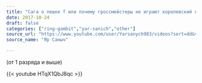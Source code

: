 ```yaml
---
title: "Сага о пешке f или почему гроссмейстеры не играют королевский гамбит"
date: 2017-10-24
draft: false
categories: ["ring-gambit","yar-sanich","other"]
source_url: "https://www.youtube.com/user/Yarsanych983/videos?sort=dd&view=0&flow=grid"
source_name: "Яр Саныч"

---
```

(от 1 разряда и выше)

<!--more-->
<div class="container">
  <div class="row">
    <div class="col-12">
      {{< youtube HTqX1QbJ8qc >}}
    </div>
  </div>
</div>
